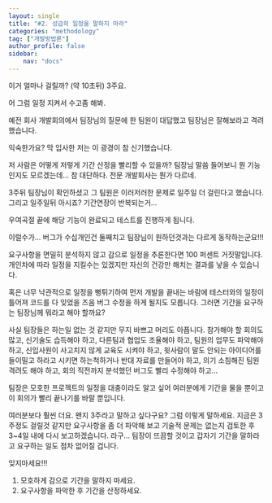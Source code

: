 ```yaml
---
layout: single
title: "#2. 성급히 일정을 말하지 마라"
categories: "methodology"
tag: ["개발방법론"]
author_profile: false
sidebar: 
    nav: "docs"
---
```


이거 얼마나 걸릴까? (약 10초뒤) 3주요. 

어 그럼 일정 지켜서 수고좀 해봐.  

예전 회사 개발회의에서 팀장님의 질문에 한 팀원이 대답했고 팀장님은 잘해보라고 격려했습니다. 

익숙한가요?  막 입사한 저는 이 광경이 참 신기했습니다.  

저 사람은 어떻게 저렇게 기간 산정을 빨리할 수 있을까? 팀장님 말씀 들어보니 뭔 기능인지도 모르겠는데…  참 대단하다. 전문 개발회사는 뭔가 다르네.  

3주뒤 팀장님이 확인하셨고 그 팀원은 이러저러한 문제로 일주일 더 걸린다고 했습니다.  그리고 일주일뒤 아시죠? 기간연장이 반복되는거…  

우여곡절 끝에 해당 기능이 완료되고 테스트를 진행하게 됩니다.  

이럴수가… 버그가 수십개인건 둘째치고 팀장님이 원하던것과는 다르게 동작하는군요!!!  

요구사항을 면밀히 분석하지 않고 감으로 일정을 추론한다면 100 퍼센트 거짓말입니다. 개인차에 따라 일정을 지킬수는 있겠지만 자신의 건강만 해치는 결과를 낳을 수 있습니다. 

혹은 너무 낙관적으로 일정을 뻥튀기하여 먼저 개발을 끝내는 바람에 테스터와의 일정이 틀어져 코드를 다 잊었을 즈음 버그 수정을 하게 될지도 모릅니다.  그러면 기간을 요구하는 팀장님께 뭐라고 해야 할까요?  

사실 팀장들은 하는일 없는 것 같지만 무지 바쁘고 머리도 아픕니다. 참가해야 할 회의도 많고, 신기술도 습득해야 하고, 다른팀과 협업도 조율해야 하고, 팀원의 업무도 파악해야 하고, 신입사원이 사고치지 않게 교육도 시켜야 하고, 윗사람이 말도 안되는 아이디어를 들이밀고 하라고 시키면 하는척하거나 반대 자료를 만들어야 하고, 의기 소침해진 팀원 격려도 해야 하고, 회의 직전까지 분석했던 버그도 빨리 수정해야 하고…  

팀장은 모호한 프로젝트의 일정을 대충이라도 알고 싶어 여러분에게 기간을 물을 뿐이고 이 회의가 빨리 끝나기를 바랄 뿐입니다.

여러분보다 훨씬 더요.  왠지 3주라고 말하고 싶다구요? 그럼 이렇게 말하세요.  지금은 3주정도 걸릴것 같지만 요구사항을 좀 더 파악해 보고 기술적 문제는 없는지 검토한 후 3~4일 내에 다시 보고하겠습니다.  라구… 팀장이 뜨끔할 것이고 갑자기 기간을 말하라고 요구하는 일도 점차 없어질 겁니다. 


 잊지마세요!!!  
 
 1. 모호하게 감으로 기간을 말하지 마세요.  
 2. 요구사항을 파악한 후 기간을 산정하세요.